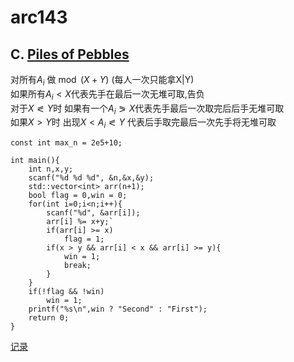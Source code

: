 # arc143

## C. [Piles of Pebbles](https://atcoder.jp/contests/arc143/tasks/arc143_c)

对所有$A_i$ 做$\bmod{(X+Y)}$ (每人一次只能拿X|Y)  
如果所有$A_i < X$代表先手在最后一次无堆可取,告负  
对于$X \eqslantless Y$时 如果有一个$A_i \eqslantgtr X$代表先手最后一次取完后后手无堆可取  
如果$X > Y$时 出现$X < A_i \eqslantless Y$ 代表后手取完最后一次先手将无堆可取
```cpp{output="text"}
const int max_n = 2e5+10;

int main(){
    int n,x,y;
    scanf("%d %d %d", &n,&x,&y);
    std::vector<int> arr(n+1);
    bool flag = 0,win = 0;
    for(int i=0;i<n;i++){
        scanf("%d", &arr[i]);
        arr[i] %= x+y;`
        if(arr[i] >= x)
            flag = 1;
        if(x > y && arr[i] < x && arr[i] >= y){
            win = 1;
            break;
        }
    }
    if(!flag && !win)
        win = 1;
    printf("%s\n",win ? "Second" : "First");
    return 0;
}
```

[记录](https://atcoder.jp/contests/arc143/submissions/me?f.Task=&f.LanguageName=&f.Status=&f.User=tx995976)